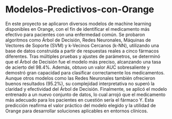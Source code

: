# Modelos-Predictivos-con-Orange
En este proyecto se aplicaron diversos modelos de machine learning disponibles en Orange, con el fin de identificar el medicamento más efectivo para pacientes con una enfermedad común. Se probaron algoritmos como Árbol de Decisión, Redes Neuronales, Máquinas de Vectores de Soporte (SVM) y k-Vecinos Cercanos (k-NN), utilizando una base de datos construida a partir de respuestas reales a cinco fármacos diferentes.
Tras múltiples pruebas y ajustes de parámetros, se determinó que el Árbol de Decisión fue el modelo más preciso, alcanzando una tasa de acierto del 98.4%. Además, obtuvo un valor AUC sobresaliente y demostró gran capacidad para clasificar correctamente los medicamentos. Aunque otros modelos como las Redes Neuronales también ofrecieron buenos resultados (95.2%), su complejidad interpretativa no superó la claridad y efectividad del Árbol de Decisión.
Finalmente, se aplicó el modelo entrenado a un nuevo conjunto de datos, lo cual arrojó que el medicamento más adecuado para los pacientes en cuestión sería el fármaco Y. Esta predicción reafirma el valor práctico del modelo elegido y la utilidad de Orange para desarrollar soluciones aplicables en entornos clínicos.
